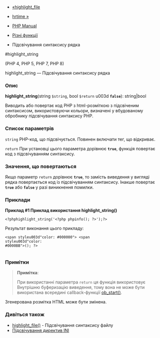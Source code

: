 - [«highlight_file](function.highlight-file.md)
- [hrtime »](function.hrtime.md)

- [PHP Manual](index.md)
- [Різні функції](ref.misc.md)
- Підсвічування синтаксису рядка

#highlight_string

(PHP 4, PHP 5, PHP 7, PHP 8)

highlight_string — Підсвічування синтаксису рядка

### Опис

**highlight_string**(string `$string`, bool `$return` u003d **`false`**):
string\|bool

Виводить або повертає код PHP з html-розміткою з підсвіченим
синтаксисом, використовуючи кольори, визначені у вбудованому обробнику
підсвічування синтаксису PHP.

### Список параметрів

`string`
PHP-код, що підсвічується. Повинен включати тег, що відкриває.

`return`
При установці цього параметра дорівнює **`true`**, функція повертає код
з підсвічуванням синтаксису.

### Значення, що повертаються

Якщо параметр `return` дорівнює **`true`**, то замість виведення у вигляді рядка
повертається код із підсвічуванням синтаксису. Інакше повертає
**`true`** або **`false`** у разі виникнення помилки.

### Приклади

**Приклад #1 Приклад використання **highlight_string()****

` <?phphighlight_string('<?php phpinfo(); ?>');?> `

Результат виконання цього прикладу:

<code><span styleu003d"color: #000000">
<span styleu003d"color: #0000BB"><?php phpinfo</span><span styleu003d"color: #007700">(); </span><span styleu003d"color: #0000BB">?></span>
</span>
</code>

### Примітки

> **Примітка**:
>
> При використанні параметра `return` ця функція використовує
> Внутрішню буферизацію виведення, тому вона не може бути використана
> всередині callback-функції [ob_start()](function.ob-start.md).

Згенерована розмітка HTML може бути змінена.

### Дивіться також

- [highlight_file()](function.highlight-file.md) - Підсвічування
синтаксису файлу
- [Підсвічування директив INI](misc.configuration.md#ini.syntax-highlighting)
